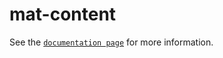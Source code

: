 # mat-content

See the [`documentation page`](http://www.expandjs.com/elements/mat-content) for more information.